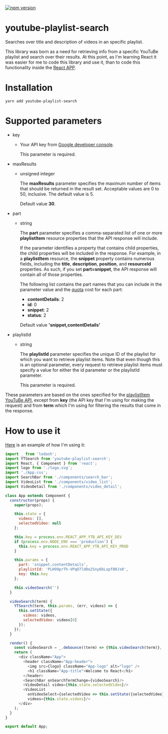 [![npm version](https://badge.fury.io/js/youtube-playlist-search.svg)](https://badge.fury.io/js/youtube-playlist-search)

# youtube-playlist-search

Searches over title and description of videos in an specific playlist.

This library was born as a need for retrieving info from a specific YouTuBe playlist and search over their results. At this point, as I'm learning React it was easier for me to code this library and use it, than to code this functionality inside the [React APP](https://github.com/nisevi/scrums).

# Installation

`yarn add youtube-playlist-search`

# Supported parameters

  - key
    - Your API key from [Google developer console](https://console.developers.google.com/apis/credentials).
      
      This parameter is required.

  - maxResults
    - unsigned integer
    
      The **maxResults** parameter specifies the maximum number of items that should be returned in the result set. Acceptable values are 0 to 50, inclusive. The default value is 5.

      Default value **30**.

  - part
    - string
    
      The **part** parameter specifies a comma-separated list of one or more **playlistItem** resource properties that the API response will include.
      
      If the parameter identifies a property that contains child properties, the child properties will be included in the response. For example, in a **playlistItem** resource, the **snippet** property contains numerous fields, including the **title**, **description**, **position**, and **resourceId** properties. As such, if you set **part=snippet**, the API response will contain all of those properties.
      
      The following list contains the part names that you can include in the parameter value and the [quota](https://developers.google.com/youtube/v3/getting-started#quota) cost for each part:
      - **contentDetails**: 2
      - **id**: 0
      - **snippet**: 2
      - **status**: 2

      Default value **'snippet,contentDetails'**

  - playlistId
    - string
    
      The **playlistId** parameter specifies the unique ID of the playlist for which you want to retrieve playlist items. Note that even though this is an optional parameter, every request to retrieve playlist items must specify a value for either the id parameter or the playlistId parameter.

      This parameter is required.

These parameters are based on the ones specified for the [playlistItem YouTuBe API](https://developers.google.com/youtube/v3/docs/playlistItems), except from **key** (the API key that I'm using for making the request) and from **term** which I'm using for filtering the results that come in the response.

# How to use it

[Here](https://github.com/nisevi/scrums/blob/master/src/App.js) is an example of how I'm using it:

```javascript
import _ from 'lodash';
import YTSearch from 'youtube-playlist-search';
import React, { Component } from 'react';
import logo from './logo.svg';
import './App.css';
import SearchBar from './components/search_bar';
import VideoList from './components/video_list';
import VideoDetail from './components/video_detail';

class App extends Component {
  constructor(props) {
    super(props);

    this.state = {
      videos: [],
      selectedVideo: null
    };

    this.key = process.env.REACT_APP_YTB_API_KEY_DEV
    if (process.env.NODE_ENV === 'production') {
      this.key = process.env.REACT_APP_YTB_API_KEY_PROD
    }

    this.params = {
      part: 'snippet,contentDetails',
      playlistId: 'PLH99prTh-VPqO7ld0o2Sny6bLxpf80Js0',
      key: this.key
    };

    this.videoSearch('')
  }

  videoSearch(term) {
    YTSearch(term, this.params, (err, videos) => {
      this.setState({
        videos: videos,
        selectedVideo: videos[0]
      });
    });
  }

  render() {
    const videoSearch = _.debounce((term) => {this.videoSearch(term)}, 300);
    return (
      <div className="App">
        <header className="App-header">
          <img src={logo} className="App-logo" alt="logo" />
          <h1 className="App-title">Welcome to React</h1>
        </header>
        <SearchBar onSearchTermChange={videoSearch}/>
        <VideoDetail video={this.state.selectedVideo}/>
        <VideoList
          onVideoSelect={selectedVideo => this.setState({selectedVideo})}
          videos={this.state.videos}/>
      </div>
    );
  }
}

export default App;
``` 
